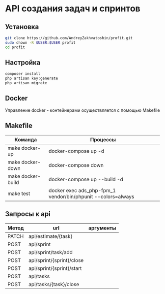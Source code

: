 # API создания задач и спринтов
## Установка

```sh
git clone https://github.com/AndreyZakhvatoshin/profit.git
sudo chown -R $USER:$USER profit
cd profit
```

## Настройка

```sh
composer install
php artisan key:generate
php artisan migrate
```

## Docker
Управление docker - контейнерами осуществляется с помощью Makefile

## Makefile

| Команда           | Процессы                                                     |
| ----------------- | ------------------------------------------------------------ |
| make docker-up    | docker-compose up -d                                         |
| make docker-down  | docker-compose down                                          |
| make docker-build | docker-compose up --build -d                                 |
| make test         | docker exec ads_php-fpm_1 vendor/bin/phpunit --colors=always |


## Запросы к api
| Метод | url                       | аргументы |
| ----- | ------------------------- | --------- |
| PATCH | api/estimate/{task}       |           |
| POST  | api/sprint                |           |
| POST  | api/sprint/task/add       |           |
| POST  | api/sprint/{sprint}/close |           |
| POST  | api/sprint/{sprint}/start |           |
| POST  | api/tasks                 |           |
| POST  | api/tasks/{task}/close    |           |

